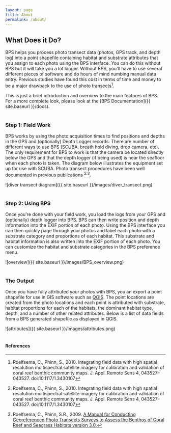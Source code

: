 ```yaml
---
layout: page
title: About
permalink: /about/
---
```


## What Does it Do?

BPS helps you process photo transect data (photos, GPS track, and depth log) into a point shapefile containing habitat and substrate attributes that you assign to each photo using the BPS interface. You can do this without BPS but it will take you a lot longer. Without BPS, you'll have to use several different pieces of software and do hours of mind numbing manual data entry. Previous studies have found this cost in terms of time and money to be a major drawback to the use of photo transects[^1]. 

This is just a brief introduction and overview to the main features of BPS. For a more complete look, please look at the [BPS Documentation]({{ site.baseurl }}/docs).
<br /><br />

### Step 1: Field Work

BPS works by using the photo acquisition times to find positions and depths in the GPS and (optionally) Depth Logger records. There are number of different ways to use BPS (SCUBA, breath hold diving, drop camera, etc). The only requirement for BPS to work is that the camera be located directly below the GPS and that the depth logger (if being used) is near the seafloor when each photo is taken. The diagram below illustrates the equipment set up for use with SCUBA. Photo transect procedures have been well documented in previous publications [^1]<sup>,</sup>[^2].

![diver transect diagram]({{ site.baseurl }}/images/diver_transect.png) 
<br /><br />

### Step 2: Using BPS

Once you're done with your field work, you load the logs from your GPS and (optionally) depth logger into BPS. BPS can then write position and depth information into the EXIF portion of each photo. Using the BPS interface you can then quickly page through your photos and label each photo with a substrate category and proportions of each habitat. This substrate and habitat information is also written into the EXIF portion of each photo. You can customize the habitat and substrate categories in the BPS preference menu.

![overview]({{ site.baseurl }}/images/BPS_overview.png)
<br /><br />

### The Output

Once you have fully attributed your photos with BPS, you an export a point shapefile for use in GIS software such as [QGIS](http://qgis.org). The point locations are created from the photo locations and each point is attributed with substrate, habitat proportions for each of the habitats, the dominant habitat type, depth, and a number of other related attributes. Below is a list of data fields from a BPS generated shapefile as displayed in QGIS.


![attributes]({{ site.baseurl }}/images/attributes.png)
<br /><br />

#### References

[^1]: Roelfsema, C., Phinn, S., 2010. Integrating field data with high spatial resolution multispectral satellite imagery for calibration and validation of coral reef benthic community maps. J. Appl. Remote Sens 4, 043527–043527. doi:10.1117/1.3430107

[^2]: Roelfsema, C., Phinn, S.R., 2009. [A Manual for Conducting Georeferenced Photo Transects Surveys to Assess the Benthos of Coral Reef and Seagrass Habitats version 3.0.](http://ww2.gpem.uq.edu.au/CRSSIS/publications/GPS_Photo_Transects_for_Benthic_Cover_Manual.pdf)

